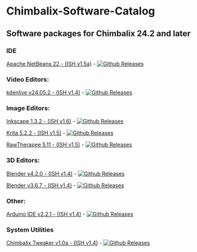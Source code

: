 # Chimbalix-Software-Catalog

## Software packages for Chimbalix 24.2 and later

### IDE

[Apache NetBeans 22 - (ISH v1.5a)](https://github.com/Shedou/Chimbalix-Software-Catalog/releases/tag/apache_netbeans22) - [![Github Releases](https://img.shields.io/github/downloads/Shedou/Chimbalix-Software-Catalog/apache_netbeans22/total.svg)](https://github.com/Shedou/Chimbalix-Software-Catalog/releases/tag/apache_netbeans22)

### Video Editors:

[kdenlive v24.05.2 - (ISH v1.4)](https://github.com/Shedou/Chimbalix-Software-Catalog/releases/tag/kdenlive24052) - [![Github Releases](https://img.shields.io/github/downloads/Shedou/Chimbalix-Software-Catalog/kdenlive24052/total.svg)](https://github.com/Shedou/Chimbalix-Software-Catalog/releases/tag/kdenlive24052)

### Image Editors:

[Inkscape 1.3.2 - (ISH v1.6)](https://github.com/Shedou/Chimbalix-Software-Catalog/releases/tag/Inkscape132) - [![Github Releases](https://img.shields.io/github/downloads/Shedou/Chimbalix-Software-Catalog/Inkscape132/total.svg)](https://github.com/Shedou/Chimbalix-Software-Catalog/releases/tag/Inkscape132)

[Krita 5.2.2 - (ISH v1.5)](https://github.com/Shedou/Chimbalix-Software-Catalog/releases/tag/krita522) - [![Github Releases](https://img.shields.io/github/downloads/Shedou/Chimbalix-Software-Catalog/krita522/total.svg)](https://github.com/Shedou/Chimbalix-Software-Catalog/releases/tag/krita522)

[RawTherapee 5.11 - (ISH v1.5)](https://github.com/Shedou/Chimbalix-Software-Catalog/releases/tag/rawtherapee511) - [![Github Releases](https://img.shields.io/github/downloads/Shedou/Chimbalix-Software-Catalog/rawtherapee511/total.svg)](https://github.com/Shedou/Chimbalix-Software-Catalog/releases/tag/rawtherapee511)

### 3D Editors:

[Blender v4.2.0 - (ISH v1.4)](https://github.com/Shedou/Chimbalix-Software-Catalog/releases/tag/blender420) - [![Github Releases](https://img.shields.io/github/downloads/Shedou/Chimbalix-Software-Catalog/blender420/total.svg)](https://github.com/Shedou/Chimbalix-Software-Catalog/releases/tag/blender420)

[Blender v3.6.7 - (ISH v1.4)](https://github.com/Shedou/Chimbalix-Software-Catalog/releases/tag/blender367) - [![Github Releases](https://img.shields.io/github/downloads/Shedou/Chimbalix-Software-Catalog/blender367/total.svg)](https://github.com/Shedou/Chimbalix-Software-Catalog/releases/tag/blender367)

### Other:

[Arduino IDE v2.2.1 - (ISH v1.4)](https://github.com/Shedou/Chimbalix-Software-Catalog/releases/tag/arduino221) - [![Github Releases](https://img.shields.io/github/downloads/Shedou/Chimbalix-Software-Catalog/arduino221/total.svg)](https://github.com/Shedou/Chimbalix-Software-Catalog/releases/tag/arduino221)

### System Utilities

[Chimbalix Tweaker v1.0a - (ISH v1.4)](https://github.com/Shedou/Chimbalix-Tweaker/releases/tag/ctweaker_v10a) - [![Github Releases](https://img.shields.io/github/downloads/Shedou/Chimbalix-Tweaker/ctweaker_v10a/total.svg)](https://github.com/Shedou/Chimbalix-Tweaker/releases/tag/ctweaker_v10a)
